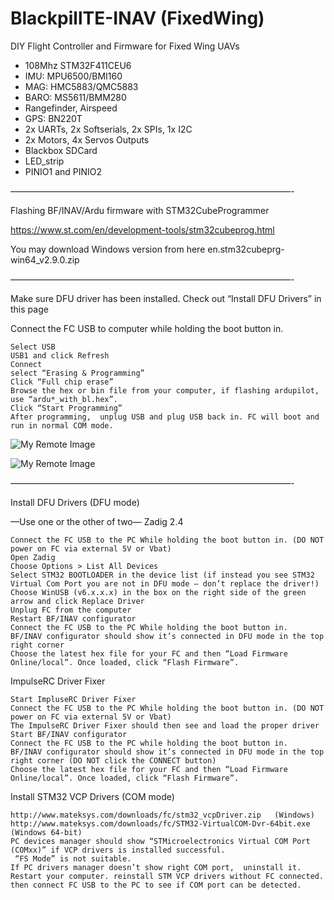 # BlackpillTE-INAV (FixedWing)
DIY Flight Controller and Firmware for Fixed Wing UAVs

* 108Mhz STM32F411CEU6
* IMU: MPU6500/BMI160
* MAG: HMC5883/QMC5883
* BARO: MS5611/BMM280
* Rangefinder, Airspeed
* GPS: BN220T
* 2x UARTs, 2x Softserials, 2x SPIs, 1x I2C
* 2x Motors, 4x Servos Outputs
* Blackbox SDCard
* LED_strip
* PINIO1 and PINIO2


————————————————————————————————-

Flashing BF/INAV/Ardu firmware with STM32CubeProgrammer

https://www.st.com/en/development-tools/stm32cubeprog.html

You may download Windows version from here  en.stm32cubeprg-win64_v2.9.0.zip

————————————————————————————————-

Make sure DFU driver has been installed. Check out “Install DFU Drivers” in this page

Connect the FC USB to computer while holding the boot button in.

    Select USB
    USB1 and click Refresh
    Connect
    select “Erasing & Programming”
    Click “Full chip erase”
    Browse the hex or bin file from your computer, if flashing ardupilot, use “ardu*_with_bl.hex”.
    Click “Start Programming”
    After programming,  unplug USB and plug USB back in. FC will boot and run in normal COM mode.

![My Remote Image](https://github.com/EonClaw/BlackpillTE-INAV-FixedWing-/blob/main/stm32CubeProg-1.jpg?dl=0)

![My Remote Image](https://github.com/EonClaw/BlackpillTE-INAV-FixedWing-/blob/main/stm32CubeProg-2.jpg?dl=0)

————————————————————————————————-

Install DFU Drivers (DFU mode)

—Use one or the other of two—
Zadig 2.4

    Connect the FC USB to the PC While holding the boot button in. (DO NOT power on FC via external 5V or Vbat)
    Open Zadig
    Choose Options > List All Devices
    Select STM32 BOOTLOADER in the device list (if instead you see STM32 Virtual Com Port you are not in DFU mode – don’t replace the driver!)
    Choose WinUSB (v6.x.x.x) in the box on the right side of the green arrow and click Replace Driver
    Unplug FC from the computer
    Restart BF/INAV configurator
    Connect the FC USB to the PC While holding the boot button in.
    BF/INAV configurator should show it’s connected in DFU mode in the top right corner
    Choose the latest hex file for your FC and then “Load Firmware Online/local”. Once loaded, click “Flash Firmware”.

ImpulseRC Driver Fixer

    Start ImpluseRC Driver Fixer
    Connect the FC USB to the PC While holding the boot button in. (DO NOT power on FC via external 5V or Vbat)
    The ImpulseRC Driver Fixer should then see and load the proper driver
    Start BF/INAV configurator
    Connect the FC USB to the PC while holding the boot button in.
    BF/INAV configurator should show it’s connected in DFU mode in the top right corner (DO NOT click the CONNECT button)
    Choose the latest hex file for your FC and then “Load Firmware Online/local”. Once loaded, click “Flash Firmware”.

Install STM32 VCP Drivers (COM mode)

    http://www.mateksys.com/downloads/fc/stm32_vcpDriver.zip   (Windows)
    http://www.mateksys.com/downloads/fc/STM32-VirtualCOM-Dvr-64bit.exe (Windows 64-bit)
    PC devices manager should show “STMicroelectronics Virtual COM Port (COMxx)” if VCP drivers is installed successful.
     “FS Mode” is not suitable.
    If PC drivers manager doesn’t show right COM port,  uninstall it.
    Restart your computer. reinstall STM VCP drivers without FC connected.  then connect FC USB to the PC to see if COM port can be detected.

